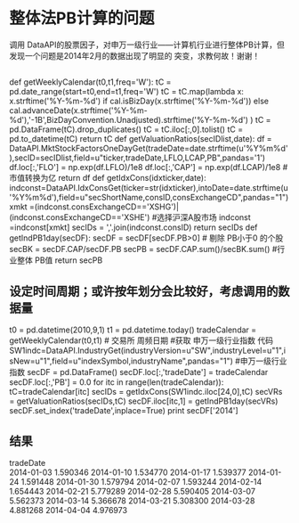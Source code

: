# 整体法PB计算的问题

调用 DataAPI的股票因子，对申万一级行业——计算机行业进行整体PB计算，但发现一个问题是2014年2月的数据出现了明显的
突变，求教何故！谢谢！
##
def getWeeklyCalendar(t0,t1,freq='W'):
    tC = pd.date_range(start=t0,end=t1,freq='W')
    tC = tC.map(lambda x: x.strftime('%Y-%m-%d') if cal.isBizDay(x.strftime('%Y-%m-%d')) else cal.advanceDate(x.strftime('%Y-%m-%d'),'-1B',BizDayConvention.Unadjusted).strftime('%Y-%m-%d') )
    tC = pd.DataFrame(tC).drop_duplicates()
    tC = tC.iloc[:,0].tolist()
    tC = pd.to_datetime(tC)
    return tC
def getValuationRatios(secIDlist,date):
    df = DataAPI.MktStockFactorsOneDayGet(tradeDate=date.strftime(u'%Y%m%d'),secID=secIDlist,field=u"ticker,tradeDate,LFLO,LCAP,PB",pandas='1')
    df.loc[:,'FLO'] = np.exp(df.LFLO)/1e8
    df.loc[:,'CAP'] = np.exp(df.LCAP)/1e8 #市值转换为亿
    return df
def getIdxCons(idxticker,date):
 indconst=DataAPI.IdxConsGet(ticker=str(idxticker),intoDate=date.strftime(u'%Y%m%d'),field=u"secShortName,consID,consExchangeCD",pandas="1")
    xmkt =(indconst.consExchangeCD=='XSHG')|(indconst.consExchangeCD=='XSHE') #选择沪深A股市场
    indconst =indconst[xmkt]
    secIDs = ','.join(indconst.consID)
    return secIDs
def getIndPB1day(secDF):
    secDF = secDF[secDF.PB&gt;0] # 剔除 PB小于0 的个股
    secBK = secDF.CAP/secDF.PB
    secPB = secDF.CAP.sum()/secBK.sum() #行业整体 PB值
    return secPB

## 设定时间周期；或许按年划分会比较好，考虑调用的数据量
t0 = pd.datetime(2010,9,1)
t1 = pd.datetime.today()
tradeCalendar = getWeeklyCalendar(t0,t1) # 交易所 周频日期
#获取 申万一级行业指数 代码
SW1indc=DataAPI.IndustryGet(industryVersion=u"SW",industryLevel=u"1",isNew=u"1",field=u"indexSymbol,industryName",pandas="1") #申万一级行业指数
secDF = pd.DataFrame()
secDF.loc[:,'tradeDate'] = tradeCalendar
secDF.loc[:,'PB'] = 0.0
for itc in range(len(tradeCalendar)):
    tC=tradeCalendar[itc]
    secIDs = getIdxCons(SW1indc.iloc[24,0],tC)
    secVRs = getValuationRatios(secIDs,tC)
    secDF.iloc[itc,1] = getIndPB1day(secVRs)
secDF.set_index('tradeDate',inplace=True)
print secDF['2014']

## 结果                  
tradeDate           
2014-01-03  1.590346
2014-01-10  1.534770
2014-01-17  1.539377
2014-01-24  1.591448
2014-01-30  1.579794
2014-02-07  1.593244
2014-02-14  1.654443
2014-02-21  5.779289
2014-02-28  5.590405
2014-03-07  5.562373
2014-03-14  5.366678
2014-03-21  5.308300
2014-03-28  4.881268
2014-04-04  4.976973